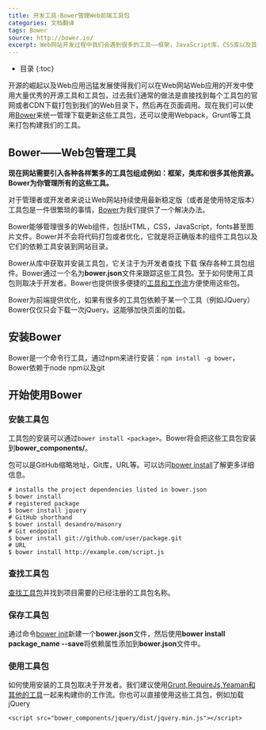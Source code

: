 ```yaml
---
title: 开发工具-Bower管理Web前端工具包
categories: 文档翻译
tags: Bower
source: http://bower.io/
excerpt: Web网站开发过程中我们会遇到很多的工具——框架，JavaScript库，CSS库以及其他资源。在过去我们通常的做法是直接找到每个工具包的官网或者CDN下载打包到我们的Web目录下，然后再在页面调用。现在我们可以使用Bower来统一管理下载更新这些工具包，还可以使用Webpack，Grunt等工具来打包构建我们的工具。
---
```


* 目录
{:toc}

开源的崛起以及Web应用迅猛发展使得我们可以在Web网站Web应用的开发中使用大量优秀的开源工具和工具包，过去我们通常的做法是直接找到每个工具包的官网或者CDN下载打包到我们的Web目录下，然后再在页面调用。现在我们可以使用[Bower][Bower]来统一管理下载更新这些工具包，还可以使用Webpack，Grunt等工具来打包构建我们的工具。

## Bower——Web包管理工具

**现在网站需要引入各种各样繁多的工具包组成例如：框架，类库和很多其他资源。Bower为你管理所有的这些工具。**

对于管理者或开发者来说让Web网站持续使用最新稳定版（或者是使用特定版本）工具包是一件很繁琐的事情，[Bower][Bower]为我们提供了一个解决办法。

Bower能够管理很多的Web组件，包括HTML，CSS，JavaScript，fonts甚至图片文件。Bower并不会将代码打包或者优化，它就是将正确版本的组件工具包以及它们的依赖工具安装到网站目录。

Bower从库中获取并安装工具包，它关注于为开发者查找 下载 保存各种工具包组件。Bower通过一个名为**bower.json**文件来跟踪这些工具包。至于如何使用工具包则取决于开发者。Bower也提供很多便捷的[工具和工作流](http://bower.io/docs/tools)方便使用这些包。

Bower为前端提供优化，如果有很多的工具包依赖于某一个工具（例如JQuery）Bower仅仅只会下载一次jQuery。这能够加快页面的加载。

## 安装Bower

Bower是一个命令行工具，通过npm来进行安装：`npm install -g bower`，Bower依赖于node npm以及git

## 开始使用Bower

### 安装工具包

工具包的安装可以通过`bower install <package>`。Bower将会把这些工具包安装到**bower_components/**。

包可以是GitHub缩略地址，Git库，URL等。可以访问[bower install](http://bower.io/docs/api/#install)了解更多详细信息。

```
# installs the project dependencies listed in bower.json
$ bower install
# registered package
$ bower install jquery
# GitHub shorthand
$ bower install desandro/masonry
# Git endpoint
$ bower install git://github.com/user/package.git
# URL
$ bower install http://example.com/script.js
```

### 查找工具包

[查找工具包](http://bower.io/search)并找到项目需要的已经注册的工具包名称。

### 保存工具包

通过命令[bower init](http://bower.io/docs/creating-packages/#bowerjson)新建一个**bower.json**文件，然后使用**bower install package_name --save**将依赖属性添加到**bower.json**文件中。

### 使用工具包

如何使用安装的工具包取决于开发者。我们建议使用[Grunt,RequireJs,Yeaman和其他的工具](http://bower.io/docs/tools/)一起来构建你的工作流。你也可以直接使用这些工具包，例如加载jQuery

```<script src="bower_components/jquery/dist/jquery.min.js"></script>```



[Bower]: http://bower.io/

